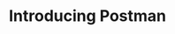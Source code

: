 ---
title: "Introducing Postman"
description: Introducing Postman.
weight: 2
draft: false
showDate: false
---